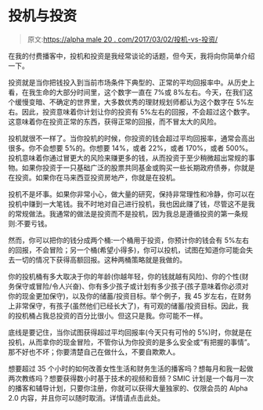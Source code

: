 # 投机与投资

> 原文:[https://alpha male 20 . com/2017/03/02/投机-vs-投资/](https://alphamale20.com/2017/03/02/speculating-vs-investing/)

在我的付费播客中，投机和投资是我经常谈论的话题，但今天，我将向你简单介绍一下。

投资就是当你把钱投入到当前市场条件下典型的、正常的平均回报率中。从历史上看，在我生命的大部分时间里，这个数字一直在 7%或 8%左右。今天，在我们这个缓慢变暗、不确定的世界里，大多数优秀的理财规划师都认为这个数字在 5%左右。因此，投资意味着你计划让你的投资有 5%左右的回报，不会超过这个数字。这意味着你在投资正常的东西，获得正常的回报，而不冒太大的风险。

投机就很不一样了。当你投机的时候，你投资的钱会超过平均回报率，通常会高出很多。你不会想要 5%的。你想要 14%，或者 22%，或者 170%，或者 500%。投机意味着你通过冒更大的风险来赚更多的钱，从而投资于至少稍微超出常规的事物。如果你投资于一只基础广泛的股票共同基金或购买一些长期政府债券，你就是在投资。如果你在马来西亚投资房地产，你就是在投机。

投机不是坏事。如果你非常小心，做大量的研究，保持非常理性和冷静，你可以在投机中赚到一大笔钱。我不时地对自己进行投机，我也因此赚了钱，尽管这不是我的常规做法。我通常的做法是投资而不是投机，因为我总是遵循投资的第一条规则:不要亏钱。

然而，你可以把你的钱分成两个桶:一个桶用于投资，你预计你的钱会有 5%左右的回报，不会冒险；另一个桶(希望小得多)，你可以投机，试图在知道你可能会失去一切的情况下获得高额回报。这种两桶策略就是我做的。

你的投机桶有多大取决于你的年龄(你越年轻，你的钱就越有风险)、你的个性(财务保守或冒险/令人兴奋)、你有多少孩子或计划有多少孩子(孩子意味着你必须对你的现金更加保守)，以及你的储蓄/投资目标。举个例子，我 45 岁左右，在财务上非常保守，有孩子(虽然他们已经长大了)，有可观的储蓄/投资目标。因此，我的投机桶占我总投资的百分比很小。但这只是我。你可能不一样。

底线是要记住，当你试图获得超过平均回报率(今天只有可怜的 5%)时，你就是在投机，从而拿你的现金冒险，不管你认为你投资的是多么安全或“有把握的事情”。那不好也不坏；你要清楚自己在做什么，不要自欺欺人。

想要超过 35 个小时的如何改善女性生活和财务生活的播客吗？想每月和我一起做两次教练吗？想要获得数小时基于技术的视频和音频？SMIC 计划是一个每月一次的播客和辅导计划，只要你注册，你就可以获得大量独家的、仅限会员的 Alpha 2.0 内容，并且你可以随时取消。详情请点击此处。